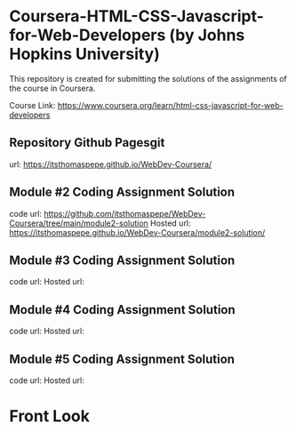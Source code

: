 # Coursera-HTML-CSS-Javascript-for-Web-Developers (by Johns Hopkins University)
This repository is created for submitting the solutions of the assignments of the course in Coursera.

Course Link: https://www.coursera.org/learn/html-css-javascript-for-web-developers

## Repository Github Pagesgit
   url: https://itsthomaspepe.github.io/WebDev-Coursera/

## Module #2 Coding Assignment Solution
   code url: https://github.com/itsthomaspepe/WebDev-Coursera/tree/main/module2-solution
   Hosted url: https://itsthomaspepe.github.io/WebDev-Coursera/module2-solution/

## Module #3 Coding Assignment Solution
  code url: 
  Hosted url: 

## Module #4 Coding Assignment Solution
  code url: 
  Hosted url: 

## Module #5 Coding Assignment Solution
  code url: 
  Hosted url: 
  
# Front Look

